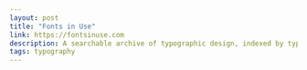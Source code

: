 ```yaml
---
layout: post
title: "Fonts in Use"
link: https://fontsinuse.com
description: A searchable archive of typographic design, indexed by typeface, format, and topic.
tags: typography
---
```

